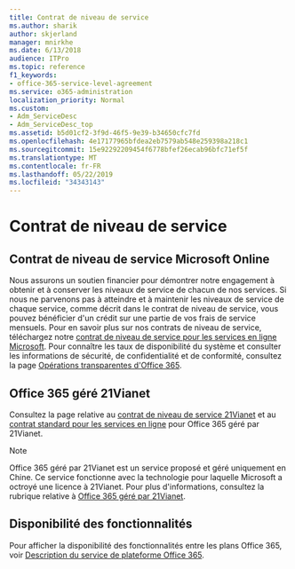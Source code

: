 ```yaml
---
title: Contrat de niveau de service
ms.author: sharik
author: skjerland
manager: mnirkhe
ms.date: 6/13/2018
audience: ITPro
ms.topic: reference
f1_keywords:
- office-365-service-level-agreement
ms.service: o365-administration
localization_priority: Normal
ms.custom:
- Adm_ServiceDesc
- Adm_ServiceDesc_top
ms.assetid: b5d01cf2-3f9d-46f5-9e39-b34650cfc7fd
ms.openlocfilehash: 4e17177965bfdea2eb7579ab548e259398a218c1
ms.sourcegitcommit: 15e92292209454f6778bfef26ecab96bfc71ef5f
ms.translationtype: MT
ms.contentlocale: fr-FR
ms.lasthandoff: 05/22/2019
ms.locfileid: "34343143"
---
```

# <a name="service-level-agreement"></a>Contrat de niveau de service

## <a name="microsoft-online-services-level-agreement"></a>Contrat de niveau de service Microsoft Online

Nous assurons un soutien financier pour démontrer notre engagement à obtenir et à conserver les niveaux de service de chacun de nos services. Si nous ne parvenons pas à atteindre et à maintenir les niveaux de service de chaque service, comme décrit dans le contrat de niveau de service, vous pouvez bénéficier d'un crédit sur une partie de vos frais de service mensuels. Pour en savoir plus sur nos contrats de niveau de service, téléchargez notre [contrat de niveau de service pour les services en ligne Microsoft](https://go.microsoft.com/fwlink/?linkid=272026). Pour connaître les taux de disponibilité du système et consulter les informations de sécurité, de confidentialité et de conformité, consultez la page [Opérations transparentes d'Office 365](https://go.microsoft.com/fwlink/?linkid=845427).
  
## <a name="office-365-operated-by-21vianet"></a>Office 365 géré 21Vianet

Consultez la page relative au [contrat de niveau de service 21Vianet](https://go.microsoft.com/fwlink/?linkid=846729) et au [contrat standard pour les services en ligne](https://go.microsoft.com/fwlink/?linkid=846730) pour Office 365 géré par 21Vianet. 
  
> [!NOTE]
> Office 365 géré par 21Vianet est un service proposé et géré uniquement en Chine. Ce service fonctionne avec la technologie pour laquelle Microsoft a octroyé une licence à 21Vianet. Pour plus d'informations, consultez la rubrique relative à [Office 365 géré par 21Vianet](https://go.microsoft.com/fwlink/?linkid=846725). 
  
## <a name="feature-availability"></a>Disponibilité des fonctionnalités

Pour afficher la disponibilité des fonctionnalités entre les plans Office 365, voir [Description du service de plateforme Office 365](https://technet.microsoft.com/en-us/library/office-365-platform-service-description.aspx).
  
